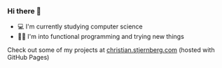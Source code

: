 ### Hi there 👋


- 💻 I'm currently studying computer science
- 👨‍💻 I'm into functional programming and trying new things

Check out some of my projects at [christian.stjernberg.com](https://christian.stjernberg.com/) (hosted with GitHub Pages)

<!--
**christian-stj/christian-stj** is a ✨ _special_ ✨ repository because its `README.md` (this file) appears on your GitHub profile.

Here are some ideas to get you started:

- 🔭 I’m currently working on ...
- 🌱 I’m currently learning ...
- 👯 I’m looking to collaborate on ...
- 🤔 I’m looking for help with ...
- 💬 Ask me about ...
- 📫 How to reach me: ...
- 😄 Pronouns: ...
- ⚡ Fun fact: ...
-->
